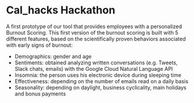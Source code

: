 # Cal_hacks Hackathon


A first prototype of our tool that provides employees with a personalized Burnout Scoring. 
This first version of the burnout scoring is built with 5 different features, based on the scientifically proven behaviors associated with early signs of burnout: 

- Demographics: gender and age
- Sentiments: obtained analyzing written conversations (e.g. Tweets, Slack chats, emails) with the Google Cloud Natural Language API
- Insomnia: the person uses his electronic device during sleeping time
- Effectiveness: depending on the number of emails read on a daily basis
- Seasonality: depending on daylight, business cyclicality, main holidays and bonus payments
